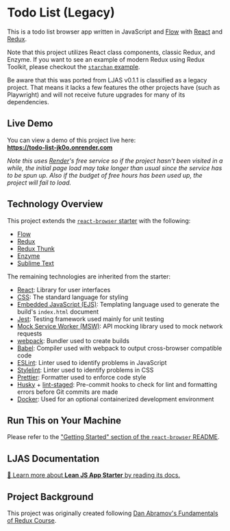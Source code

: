# Todo List (Legacy)

This is a todo list browser app written in JavaScript and [Flow](https://flow.org) with [React](https://react.dev) and [Redux](https://redux.js.org).

Note that this project utilizes React class components, classic Redux, and Enzyme. If you want to see an example of modern Redux using Redux Toolkit, please checkout the [`starchan` example](https://github.com/mattlean/lean-js-app-starter/tree/master/starters/starchan).

Be aware that this was ported from LJAS v0.1.1 is classified as a legacy project. That means it lacks a few features the other projects have (such as Playwright) and will not receive future upgrades for many of its dependencies.

## Live Demo

You can view a demo of this project live here:  
**https://todo-list-jk0o.onrender.com**

_Note this uses [Render](https://render.com)'s free service so if the project hasn't been visited in a while, the initial page load may take longer than usual since the service has to be spun up. Also if the budget of free hours has been used up, the project will fail to load._

## Technology Overview

This project extends the [`react-browser` starter](https://github.com/mattlean/lean-js-app-starter/tree/master/starters/react-browser) with the following:

-   [Flow](https://flow.org)
-   [Redux](https://redux.js.org)
-   [Redux Thunk](https://github.com/reduxjs/redux-thunk)
-   [Enzyme](https://enzymejs.github.io/enzyme)
-   [Sublime Text](https://sublimetext.com)

The remaining technologies are inherited from the starter:

-   [React](https://react.dev): Library for user interfaces
-   [CSS](https://w3.org/Style/CSS/Overview.en.html): The standard language for styling
-   [Embedded JavaScript (EJS)](https://ejs.co): Templating language used to generate the build's `index.html` document
-   [Jest](https://jestjs.io): Testing framework used mainly for unit testing
-   [Mock Service Worker (MSW)](https://mswjs.io): API mocking library used to mock network requests
-   [webpack](https://webpack.js.org): Bundler used to create builds
-   [Babel](https://babeljs.io): Compiler used with webpack to output cross-browser compatible code
-   [ESLint](https://eslint.org): Linter used to identify problems in JavaScript
-   [Stylelint](https://stylelint.io): Linter used to identify problems in CSS
-   [Prettier](https://prettier.io): Formatter used to enforce code style
-   [Husky](https://typicode.github.io/husky) + [lint-staged](https://github.com/okonet/lint-staged): Pre-commit hooks to check for lint and formatting errors before Git commits are made
-   [Docker](https://docker.com): Used for an optional containerized development environment

## Run This on Your Machine

Please refer to the ["Getting Started" section of the `react-browser` README](https://github.com/mattlean/lean-js-app-starter/tree/master/starters/react-browser#getting-started).

## LJAS Documentation

[📖 Learn more about **Lean JS App Starter** by reading its docs.](https://github.com/mattlean/lean-js-app-starter/tree/master/docs)

## Project Background

This project was originally created following [Dan Abramov's Fundamentals of Redux Course](https://egghead.io/courses/fundamentals-of-redux-course-from-dan-abramov-bd5cc867).
